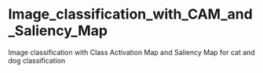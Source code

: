 # Image_classification_with_CAM_and_Saliency_Map
Image classification with Class Activation Map and Saliency Map for cat and dog classification
